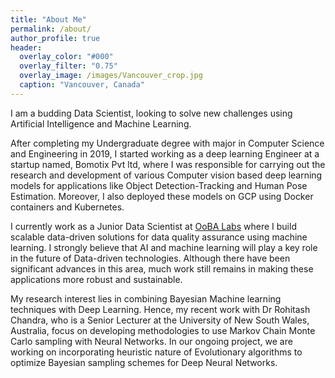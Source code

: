 ```yaml
---
title: "About Me"
permalink: /about/
author_profile: true
header:
  overlay_color: "#000"
  overlay_filter: "0.75"
  overlay_image: /images/Vancouver_crop.jpg
  caption: "Vancouver, Canada"
---
```

I am a budding Data Scientist, looking to solve new challenges using Artificial Intelligence and Machine Learning.

After completing my Undergraduate degree with major in Computer Science and Engineering in 2019, I started working as a deep learning Engineer at a startup named, Bomotix Pvt ltd, where I was responsible for carrying out the research and development of various Computer vision based deep learning models for applications like Object Detection-Tracking and Human Pose Estimation. Moreover, I also deployed these models on GCP using Docker containers and Kubernetes.

I currently work as a Junior Data Scientist at [OoBA Labs](http://oobalabs.com/) where I build scalable data-driven solutions for data quality assurance using machine learning. I strongly believe that AI and machine learning will play a key role in the future of Data-driven technologies. Although there have been significant advances in this area, much work still remains in making these applications more robust and sustainable. 

My research interest lies in combining Bayesian Machine learning techniques with Deep Learning. Hence, my recent work with Dr Rohitash Chandra, who is a Senior Lecturer at the University of New South Wales, Australia, focus on developing methodologies to use Markov Chain Monte Carlo sampling with Neural Networks. In our ongoing project, we are working on incorporating heuristic nature of Evolutionary algorithms to optimize Bayesian sampling schemes for Deep Neural Networks.